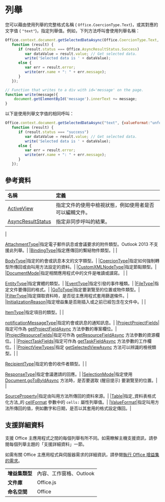 
# <a name="enumerations"></a>列舉

您可以藉由使用列舉的完整格式名稱 ( `Office.CoercionType.Text`)，或其對應的文字值 ( `"text"`)，指定列舉值。例如，下列方法呼叫會使用列舉名稱：


```js
Office.context.document.getSelectedDataAsync(Office.CoercionType.Text, {valueFormat:Office.ValueFormat.Unformatted, filterType:Office.FilterType.All},
   function (result) {
      if (result.status === Office.AsyncResultStatus.Success)
         var dataValue = result.value; // Get selected data.
         write('Selected data is ' + dataValue);
      else {
         var err = result.error;
         write(err.name + ": " + err.message);
      }
   });

// Function that writes to a div with id='message' on the page.
function write(message){
    document.getElementById('message').innerText += message;
}
```


以下是使用列舉文字值的相同呼叫：




```js
Office.context.document.getSelectedDataAsync("text", {valueFormat:"unformatted", filterType:"all"},
   function (result) {
      if (result.status === "success")
         var dataValue = result.value; // Get selected data.
         write('Selected data is ' + dataValue);
      else {
         var err = result.error;
         write(err.name + ": " + err.message);
      }
   });
```


## <a name="reference"></a>參考資料



|**名稱**|**定義**|
|:-----|:-----|
|[ActiveView](activeview-enumeration.md)|指定文件的使用中檢視狀態，例如使用者是否可以編輯文件。|
|[AsyncResultStatus](asyncresultstatus-enumeration.md)|指定非同步呼叫的結果。|
|
  [AttachmentType](http://msdn.microsoft.com/library/83883a47-a937-4afb-a55e-e789057335c4%28Office.15%29.aspx)|指定電子郵件訊息或會議要求的附件類型。Outlook 2013 不支援此列舉。|
|[BindingType](bindingtype-enumeration.md)|指定應傳回的繫結物件類型。|
|
  [BodyType](http://msdn.microsoft.com/library/31350fe6-4c42-4cbb-a5b2-4fb2d360fa11%28Office.15%29.aspx)|指定的約會或訊息本文的文字類型。|
|[CoercionType](coerciontype-enumeration.md)|指定如何強制轉型所傳回或由叫用方法設定的資料。|
|[CustomXMLNodeType](customxmlnodetype-enumeration.md)|指定節點類型。|
|[DocumentMode](documentmode-enumeration.md)|指定相關應用程式中的文件是唯讀或讀寫。 |
|
  [EntityType](http://msdn.microsoft.com/library/0035be38-8a65-4693-bcc4-0a8dd7b1495b%28Office.15%29.aspx)|指定實體的類型。|
|[EventType](eventtype-enumeration.md)|指定引發的事件種類。|
|[FileType](filetype-enumeration.md)|指定文件要傳回的格式。|
|[GoToType](gototype-enumeration.md)|指定要瀏覽至的位置或物件類型。|
|[FilterType](filtertype-enumeration.md)|指定擷取資料時，是否從主應用程式套用篩選條件。|
|[InitializationReason](initializationreason-enumeration.md)|指定增益集是否剛插入或之前已經包含在文件中。|
|
  [ItemType](http://msdn.microsoft.com/library/e0bb23fd-f360-4b0f-b72c-1cf08d4cab3f%28Office.15%29.aspx)|指定項目的類型。|
|
  [notificationMessageType](http://msdn.microsoft.com/library/ff00c89d-0019-4545-a95b-7ed0db712ce9%28Office.15%29.aspx)|指定約會或訊息的通知訊息。|
|[ProjectProjectFields](projectprojectfields-enumeration.md)|指定可作為 [getProjectFieldAsync](projectdocument.getprojectfieldasync.md) 方法參數的專案欄位。|
|[ProjectResourceFields](projectresourcefields-enumeration.md)|指定可作為 [getResourceFieldAsync](projectdocument.gettaskfieldasync.md) 方法參數的資源欄位。|
|[ProjectTaskFields](projecttaskfields-enumeration.md)|指定可作為 [getTaskFieldAsync](projectdocument.gettaskfieldasync.md) 方法參數的工作欄位。|
|[ProjectViewTypes](projectviewtypes-enumeration.md)|指定 [getSelectedViewAsync](projectdocument.getselectedviewasync.md) 方法可以辨識的檢視類型。|
|
  [RecipientType](http://msdn.microsoft.com/library/6e7c4029-6e52-47f6-98d2-4cd3ce7bd8b4%28Office.15%29.aspx)|指定約會的收件者類型。|
|
  [ResponseType](http://msdn.microsoft.com/library/b3e723ca-4be0-4846-ad97-0eecab4355eb%28Office.15%29.aspx)|指定會議邀請的回應。|
|[SelectionMode](selectionmode-enumeration.md)|指定使用 [Document.goToByIdAsync](document.gotobyidasync.md) 方法時，是否要選取 (醒目提示) 要瀏覽至的位置。|
|
  [SourceProperty](http://msdn.microsoft.com/library/6a209a7f-57cd-4dc3-869e-07b0f5928b28%28Office.15%29.aspx)|指定由叫用方法所傳回的資料來源。|
|[Table](table-enumeration.md)|指定_資料表格式化方法_的 [cellFormat](../../docs/excel/format-tables-in-add-ins-for-excel.md) 參數中的 `cells:` 屬性列舉值。|
|[ValueFormat](valueformat-enumeration.md)|指定叫用方法所傳回的值，例如數字和日期，是否以其套用的格式設定傳回。|

## <a name="support-details"></a>支援詳細資料


支援 Office 主應用程式之間的每個列舉有所不同。如需瞭解主機支援資訊，請參閱每個列舉主題的「支援詳細資料」一節。

如需有關 Office 主應用程式與伺服器需求的詳細資訊，請參閱[執行 Office 增益集的需求](../../docs/overview/requirements-for-running-office-add-ins.md)。


|||
|:-----|:-----|
|**增益集類型**|內容、工作窗格、Outlook|
|**文件庫**|Office.js|
|**命名空間**|Office|
